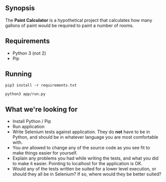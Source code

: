 ## Synopsis

The **Paint Calculator** is a hypothetical project that calculates how many gallons of paint would be required to paint a number of rooms.

## Requirements

* Python 3 (not 2)
* Pip

## Running

`pip3 install -r requirements.txt`

`python3 app/run.py`

## What we're looking for

* Install Python / Pip
* Run application
* Write Selenium tests against application. They do **not** have to be in Python, and should be in whatever language you are most comfortable with.
* You _are_ allowed to change any of the source code as you see fit to make things easier for yourself. 
* Explain any problems you had while writing the tests, and what you did to make it easier. Pointing to localhost for the application is OK.
* Would any of the tests written be suited for a lower level execution, or should they all be in Selenium? If so, where would they be better suited?